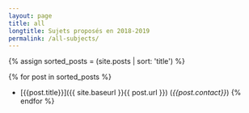 ```yaml
---
layout: page
title: all
longtitle: Sujets proposés en 2018-2019
permalink: /all-subjects/
---
```

{% assign sorted_posts = (site.posts | sort: 'title') %}

{% for post in sorted_posts %}
  * [{{post.title}}]({{ site.baseurl }}{{ post.url }}) (*{{post.contact}}*)
{% endfor %}